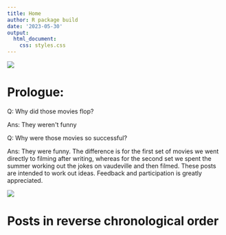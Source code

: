 ```yaml
---
title: Home
author: R package build
date: '2023-05-30'
output:
  html_document:
    css: styles.css
---
```


![](pagebreak6.png)

# Prologue:

Q: Why did those movies flop?

Ans: They weren't funny

Q: Why were those movies so successful?

Ans: They were funny. The difference is for the first set of movies we went directly to filming after writing, whereas for the second set we spent the summer working out the jokes on vaudeville and then filmed. These posts are intended to work out ideas. Feedback and participation is greatly appreciated.  

![](pagebreak6.png)

# Posts in reverse chronological order
